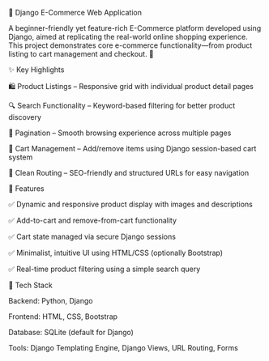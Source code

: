 🛒 Django E-Commerce Web Application

A beginner-friendly yet feature-rich E-Commerce platform developed using Django, aimed at replicating the real-world online shopping experience. This project demonstrates core e-commerce functionality—from product listing to cart management and checkout. 🚀

✨ Key Highlights

🛍️ Product Listings – Responsive grid with individual product detail pages

🔍 Search Functionality – Keyword-based filtering for better product discovery

📄 Pagination – Smooth browsing experience across multiple pages

🛒 Cart Management – Add/remove items using Django session-based cart system

🔗 Clean Routing – SEO-friendly and structured URLs for easy navigation

📂 Features

✅ Dynamic and responsive product display with images and descriptions

✅ Add-to-cart and remove-from-cart functionality

✅ Cart state managed via secure Django sessions

✅ Minimalist, intuitive UI using HTML/CSS (optionally Bootstrap)

✅ Real-time product filtering using a simple search query

🧰 Tech Stack

Backend: Python, Django

Frontend: HTML, CSS, Bootstrap

Database: SQLite (default for Django)

Tools: Django Templating Engine, Django Views, URL Routing, Forms






